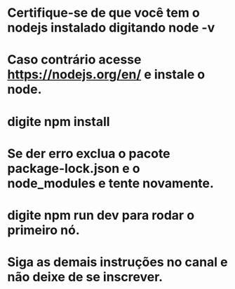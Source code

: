 # Certifique-se de que você tem o nodejs instalado digitando node -v
# Caso contrário acesse https://nodejs.org/en/ e instale o node.
# digite npm install 
# Se der erro exclua o pacote package-lock.json e o node_modules e tente novamente.
# digite npm run dev para rodar o primeiro nó.
# Siga as demais instruções no canal e não deixe de se inscrever.
